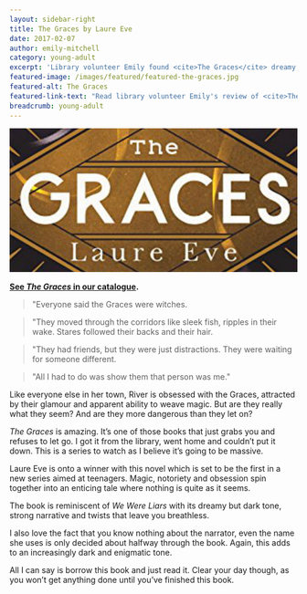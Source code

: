 ```yaml
---
layout: sidebar-right
title: The Graces by Laure Eve
date: 2017-02-07
author: emily-mitchell
category: young-adult
excerpt: 'Library volunteer Emily found <cite>The Graces</cite> dreamy, dark, enigmatic and unputdownable.'
featured-image: /images/featured/featured-the-graces.jpg
featured-alt: The Graces
featured-link-text: "Read library volunteer Emily's review of <cite>The Graces</cite>, by Laure Eve."
breadcrumb: young-adult
---
```


![The Graces](/images/featured/featured-the-graces.jpg)

**[See <cite>The Graces</cite> in our catalogue](https://suffolk.spydus.co.uk/cgi-bin/spydus.exe/ENQ/OPAC/BIBENQ?BRN=1996828).**

> "Everyone said the Graces were witches.

> "They moved through the corridors like sleek fish, ripples in their wake. Stares followed their backs and their hair.

> "They had friends, but they were just distractions. They were waiting for someone different.

> "All I had to do was show them that person was me."

Like everyone else in her town, River is obsessed with the Graces, attracted by their glamour and apparent ability to weave magic. But are they really what they seem? And are they more dangerous than they let on?

<cite>The Graces</cite> is amazing. It’s one of those books that just grabs you and refuses to let go. I got it from the library, went home and couldn’t put it down. This is a series to watch as I believe it’s going to be massive.

Laure Eve is onto a winner with this novel which is set to be the first in a new series aimed at teenagers. Magic, notoriety and obsession spin together into an enticing tale where nothing is quite as it seems.

The book is reminiscent of <cite>We Were Liars</cite> with its dreamy but dark tone, strong narrative and twists that leave you breathless.

I also love the fact that you know nothing about the narrator, even the name she uses is only decided about halfway through the book. Again, this adds to an increasingly dark and enigmatic tone.

All I can say is borrow this book and just read it. Clear your day though, as you won’t get anything done until you’ve finished this book.
